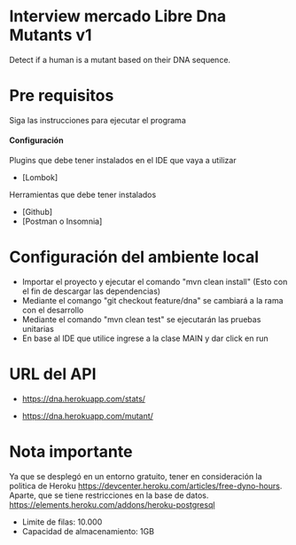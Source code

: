 # Interview mercado Libre Dna Mutants v1

Detect if a human is a mutant based on their DNA sequence.

# Pre requisitos

Siga las instrucciones  para  ejecutar  el programa 

#### Configuración

Plugins que debe tener instalados en el IDE que vaya a utilizar

* [Lombok]

Herramientas que debe tener instalados

* [Github]
* [Postman o Insomnia]

# Configuración del ambiente local

* Importar el proyecto y ejecutar el comando "mvn clean install" (Esto con el fin de descargar las dependencias)
* Mediante el comango "git checkout feature/dna" se cambiará a la rama con el desarrollo
* Mediante el comando "mvn clean test" se ejecutarán las pruebas unitarias
* En base al IDE que utilice ingrese a la clase MAIN y dar click en run


# URL del API

* https://dna.herokuapp.com/stats/

* https://dna.herokuapp.com/mutant/

# Nota importante 

Ya que se desplegó en un entorno gratuito, tener en consideración la  politica de Heroku
https://devcenter.heroku.com/articles/free-dyno-hours.
Aparte, que se tiene restricciones en la base de datos. 
https://elements.heroku.com/addons/heroku-postgresql
* Limite de filas: 10.000 
* Capacidad de almacenamiento: 1GB




